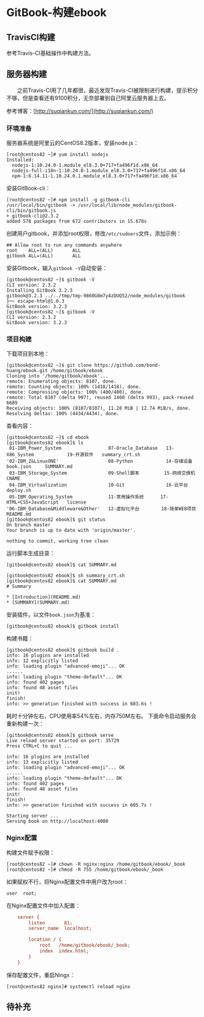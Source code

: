 # GitBook-构建ebook
## TravisCI构建
参考Travis-CI基础操作中构建方法。
## 服务器构建
&#8195;&#8195;之前Travis-CI用了几年都很，最近发现Travis-CI被限制进行构建，提示积分不够，但是查看还有9100积分，无奈部署到自己阿里云服务器上去。

参考博客：[http://suqiankun.com/](http://suqiankun.com/)
### 环境准备
服务器系统是阿里云的CentOS8.2版本，安装node.js：
```
[root@centos82 ~]# yum install nodejs
Installed:
  nodejs-1:10.24.0-1.module_el8.3.0+717+fa496f1d.x86_64
  nodejs-full-i18n-1:10.24.0-1.module_el8.3.0+717+fa496f1d.x86_64
  npm-1:6.14.11-1.10.24.0.1.module_el8.3.0+717+fa496f1d.x86_64
```
安装GitBook-cli：
```
[root@centos82 ~]# npm install -g gitbook-cli
/usr/local/bin/gitbook -> /usr/local/lib/node_modules/gitbook-cli/bin/gitbook.js
+ gitbook-cli@2.3.2
added 578 packages from 672 contributors in 15.678s
```
创建用户gitbook，并添加root权限，修改`/etc/sudoers`文件，添加示例：
```
## Allow root to run any commands anywhere
root    ALL=(ALL)       ALL
gitbook ALL=(ALL)       ALL
```
安装Gitbook，输入`gitbook -V`自动安装：
```
[gitbook@centos82 ~]$ gitbook -V
CLI version: 2.3.2
Installing GitBook 3.2.3
gitbook@3.2.3 ../../tmp/tmp-9860G0m7y4zDUQ52/node_modules/gitbook
├── escape-html@1.0.3
GitBook version: 3.2.3
[gitbook@centos82 ~]$ gitbook -V
CLI version: 2.3.2
GitBook version: 3.2.3
```
### 项目构建
下载项目到本地：
```
[gitbook@centos82 ~]$ git clone https://github.com/bond-huang/ebook.git /home/gitbook/ebook
Cloning into '/home/gitbook/ebook'...
remote: Enumerating objects: 8107, done.
remote: Counting objects: 100% (1418/1418), done.
remote: Compressing objects: 100% (400/400), done.
remote: Total 8107 (delta 997), reused 1408 (delta 993), pack-reused 6689
Receiving objects: 100% (8107/8107), 11.28 MiB | 12.74 MiB/s, done.
Resolving deltas: 100% (4434/4434), done.
```
查看内容：
```
[gitbook@centos82 ~]$ cd ebook
[gitbook@centos82 ebook]$ ls
 01-IBM_Power_System                 07-Oracle_Database   13-X86_System            19-开源软件   summary_crt.sh
'02-IBM_Z&LinuxONE'                  08-Python            14-存储设备              book.json     SUMMARY.md
 03-IBM_Storage_System               09-Shell脚本         15-网络交换机            CNAME
 04-IBM_Virtualization               10-Git               16-云平台                deploy.sh
 05-IBM_Operating_System             11-常用操作系统      17-HTML+CSS+JavaScript   license
'06-IBM_Database&Middleware&Other'   12-虚拟化平台        18-简单WEB项目           README.md
[gitbook@centos82 ebook]$ git status
On branch master
Your branch is up to date with 'origin/master'.

nothing to commit, working tree clean
```
运行脚本生成目录：
```
[gitbook@centos82 ebook]$ cat SUMMARY.md

[gitbook@centos82 ebook]$ sh summary_crt.sh
[gitbook@centos82 ebook]$ cat SUMMARY.md
# Summary

* [Introduction](README.md)
* [SUMMARY](SUMMARY.md)
```
安装插件，以文件`book.json`为基准：
```
[gitbook@centos82 ebook]$ gitbook install
```
构建书籍：
```
[gitbook@centos82 ebook]$ gitbook build .
info: 16 plugins are installed 
info: 12 explicitly listed 
info: loading plugin "advanced-emoji"... OK 
......
info: loading plugin "theme-default"... OK 
info: found 402 pages 
info: found 48 asset files 
init!
finish!
info: >> generation finished with success in 603.6s !
```
耗时十分钟左右，CPU使用率54%左右，内存750M左右。
下面命令启动服务会重新构建一次：
```
[gitbook@centos82 ebook]$ gitbook serve
Live reload server started on port: 35729
Press CTRL+C to quit ...

info: 16 plugins are installed 
info: 13 explicitly listed 
info: loading plugin "advanced-emoji"... OK 
......
info: loading plugin "theme-default"... OK 
info: found 402 pages 
info: found 48 asset files 
init!
finish!
info: >> generation finished with success in 605.7s ! 

Starting server ...
Serving book on http://localhost:4000
```
### Nginx配置
构建文件赋予权限：
```
[root@centos82 ~]# chown -R nginx:nginx /home/gitbook/ebook/_book
[root@centos82 ~]# chmod -R 755 /home/gitbook/ebook/_book
```
如果赋权不行，将Nginx配置文件中用户改为root：
```
user  root;
```
在Nginx配置文件中加入配置：
```ini
    server {
        listen       81;
        server_name  localhost;

        location / {
            root   /home/gitbook/ebook/_book;
            index  index.html;
        }
    }
```
保存配置文件，重启Ningx：
```
[root@centos82 nginx]# systemctl reload nginx
```
## 待补充

